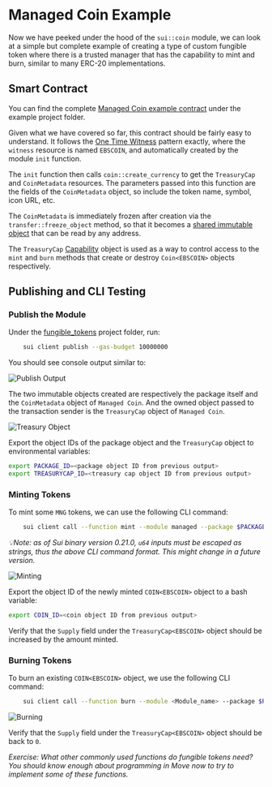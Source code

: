 # Managed Coin Example

Now we have peeked under the hood of the `sui::coin` module, we can look at a simple but complete example of creating a type of custom fungible token where there is a trusted manager that has the capability to mint and burn, similar to many ERC-20 implementations. 

## Smart Contract

You can find the complete [Managed Coin example contract](../example_projects/fungible_tokens/sources/managed.move) under the example project folder.

Given what we have covered so far, this contract should be fairly easy to understand. It follows the [One Time Witness](./3_witness_design_pattern.md#one-time-witness) pattern exactly, where the `witness` resource is named `EBSCOIN`, and automatically created by the module `init` function. 

The `init` function then calls `coin::create_currency` to get the `TreasuryCap` and `CoinMetadata` resources. The parameters passed into this function are the fields of the `CoinMetadata` object, so include the token name, symbol, icon URL, etc. 

The `CoinMetadata` is immediately frozen after creation via the `transfer::freeze_object` method, so that it becomes a [shared immutable object](../../unit-two/lessons/2_ownership.md#shared-immutable-objects) that can be read by any address. 

The `TreasuryCap` [Capability](../../unit-two/lessons/6_capability_design_pattern.md) object is used as a way to control access to the `mint` and `burn` methods that create or destroy `Coin<EBSCOIN>` objects respectively. 

## Publishing and CLI Testing

### Publish the Module

Under the [fungible_tokens](../example_projects/fungible_tokens/) project folder, run:

```bash
    sui client publish --gas-budget 10000000
```

You should see console output similar to:

![Publish Output](../images/publish.png)

The two immutable objects created are respectively the package itself and the `CoinMetadata` object of `Managed Coin`. And the owned object passed to the transaction sender is the `TreasuryCap` object of `Managed Coin`. 

![Treasury Object](../images/treasury.png)

Export the object IDs of the package object and the `TreasuryCap` object to environmental variables:

```bash
export PACKAGE_ID=<package object ID from previous output>
export TREASURYCAP_ID=<treasury cap object ID from previous output>
```

### Minting Tokens

To mint some `MNG` tokens, we can use the following CLI command:

```bash
    sui client call --function mint --module managed --package $PACKAGE_ID --args $TREASURYCAP_ID \"<amount to mint>\" <recipient address> --gas-budget 10000000
```

*💡Note: as of Sui binary version 0.21.0, `u64` inputs must be escaped as strings, thus the above CLI command format. This might change in a future version.*

![Minting](../images/minting.png)

Export the object ID of the newly minted `COIN<EBSCOIN>` object to a bash variable:

```bash
export COIN_ID=<coin object ID from previous output>
```

Verify that the `Supply` field under the `TreasuryCap<EBSCOIN>` object should be increased by the amount minted. 

### Burning Tokens

To burn an existing `COIN<EBSCOIN>` object, we use the following CLI command:

```bash
    sui client call --function burn --module <Module_name> --package $PACKAGE_ID --args $TREASURYCAP_ID $COIN_ID --gas-budget 10000000
```

![Burning](../images/burning.png)

Verify that the `Supply` field under the `TreasuryCap<EBSCOIN>` object should be back to `0`. 

*Exercise: What other commonly used functions do fungible tokens need? You should know enough about programming in Move now to try to implement some of these functions.*
